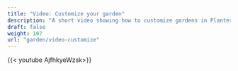 ```yaml
---
title: "Video: Customize your garden"
description: "A short video showing how to customize gardens in Planter"
draft: false
weight: 107
url: "garden/video-customize"
---
```


{{< youtube AjfhkyeWzsk>}}
